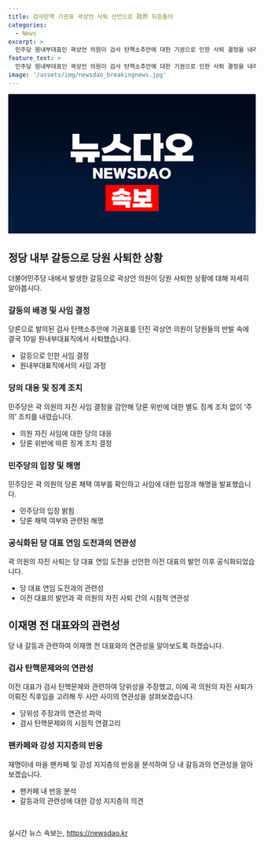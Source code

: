 ```yaml
---
title: 검사탄핵 기권표 곽상언 사퇴 선언으로 政界 뒤흔들어
categories:
  - News
excerpt: >
  민주당 원내부대표인 곽상언 의원이 검사 탄핵소추안에 대한 기권으로 인한 사퇴 결정을 내리면서 논란이 일고 있다. 이에 민주당은 감안하여 심의 없이 주의 조치를 내렸다. 곽 의원은 자진 사퇴를 통해 당론 위반에 대한 별도 징계 없이 주의 조치를 받게 되었으며, 노무현 전 대통령의 사위로 민주당 지지층의 비판을 받고 있다. 함께해서는, 이재명 전 대표를 수사했던 검사들에 대한 탄핵소추안을 당론으로 채택한 것과 관련해 곽 의원이 기권한 점에 대한 논란이 높아지고 있다. 이에 민주당 내부에서도 의견이 엇갈리고 있으며, 이를 둘러싼 논란은 계속될 전망이다.
feature_text: >
  민주당 원내부대표인 곽상언 의원이 검사 탄핵소추안에 대한 기권으로 인한 사퇴 결정을 내리면서 논란이 일고 있다. 이에 민주당은 감안하여 심의 없이 주의 조치를 내렸다. 곽 의원은 자진 사퇴를 통해 당론 위반에 대한 별도 징계 없이 주의 조치를 받게 되었으며, 노무현 전 대통령의 사위로 민주당 지지층의 비판을 받고 있다. 함께해서는, 이재명 전 대표를 수사했던 검사들에 대한 탄핵소추안을 당론으로 채택한 것과 관련해 곽 의원이 기권한 점에 대한 논란이 높아지고 있다. 이에 민주당 내부에서도 의견이 엇갈리고 있으며, 이를 둘러싼 논란은 계속될 전망이다.
image: '/assets/img/newsdao_breakingnews.jpg'
---
```


<p><img src="/assets/img/newsdao_breakingnews.jpg" alt="ontimetimes 속보" /></p>

<h2 data-ke-size="size26">정당 내부 갈등으로 당원 사퇴한 상황</h2>

<p data-ke-size="size16">더불어민주당 내에서 발생한 갈등으로 곽상언 의원이 당원 사퇴한 상황에 대해 자세히 알아봅시다.</p>

<h3>갈등의 배경 및 사임 결정</h3>

<p data-ke-size="size16">당론으로 발의된 검사 탄핵소추안에 기권표를 던진 곽상언 의원이 당원들의 반발 속에 결국 10일 원내부대표직에서 사퇴했습니다.</p>

<ul>
  <li>갈등으로 인한 사임 결정</li>
  <li>원내부대표직에서의 사임 과정</li>
</ul>

<h3>당의 대응 및 징계 조치</h3>

<p data-ke-size="size16">민주당은 곽 의원의 자진 사임 결정을 감안해 당론 위반에 대한 별도 징계 조치 없이 ‘주의’ 조치를 내렸습니다.</p>

<ul>
  <li>의원 자진 사임에 대한 당의 대응</li>
  <li>당론 위반에 따른 징계 조치 결정</li>
</ul>

<h3>민주당의 입장 및 해명</h3>

<p data-ke-size="size16">민주당은 곽 의원의 당론 채택 여부를 확인하고 사임에 대한 입장과 해명을 발표했습니다.</p>

<ul>
  <li>민주당의 입장 밝힘</li>
  <li>당론 채택 여부와 관련된 해명</li>
</ul>

<h3>공식화된 당 대표 연임 도전과의 연관성</h3>

<p data-ke-size="size16">곽 의원의 자진 사퇴는 당 대표 연임 도전을 선언한 이전 대표의 발언 이후 공식화되었습니다.</p>

<ul>
  <li>당 대표 연임 도전과의 관련성</li>
  <li>이전 대표의 발언과 곽 의원의 자진 사퇴 간의 시점적 연관성</li>
</ul>

<h2 data-ke-size="size26">이재명 전 대표와의 관련성</h2>

<p data-ke-size="size16">당 내 갈등과 관련하여 이재명 전 대표와의 연관성을 알아보도록 하겠습니다.</p>

<h3>검사 탄핵문제와의 연관성</h3>

<p data-ke-size="size16">이전 대표가 검사 탄핵문제와 관련하여 당위성을 주장했고, 이에 곽 의원의 자진 사퇴가 이뤄진 직후임을 고려해 두 사안 사이의 연관성을 살펴보겠습니다.</p>

<ul>
  <li>당위성 주장과의 연관성 파악</li>
  <li>검사 탄핵문제와의 시점적 연결고리</li>
</ul>

<h3>팬카페와 강성 지지층의 반응</h3>

<p data-ke-size="size16">재명이네 마을 팬카페 및 강성 지지층의 반응을 분석하여 당 내 갈등과의 연관성을 알아보겠습니다.</p>

<ul>
  <li>팬카페 내 반응 분석</li>
  <li>갈등과의 관련성에 대한 강성 지지층의 의견</li>
</ul>

<p data-ke-size="size16">&nbsp;</p>
실시간 뉴스 속보는, <a href="https://newsdao.kr" rel="dofollow">https://newsdao.kr</a>


